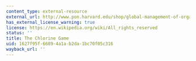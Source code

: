 ```yaml
---
content_type: external-resource
external_url: http://www.pon.harvard.edu/shop/global-management-of-organochlorines/
has_external_license_warning: true
license: https://en.wikipedia.org/wiki/All_rights_reserved
status: ''
title: The Chlorine Game
uid: 1627f95f-6689-4a1a-b2da-1bc70f05c316
wayback_url: ''
---
```

